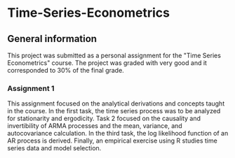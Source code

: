 # Time-Series-Econometrics

## General information

This project was submitted as a personal assignment for the "Time Series Econometrics" course. The project was graded with very good and it corresponded to 30% of the final grade.

### Assignment 1

This assignment focused on the analytical derivations and concepts taught in the course. In the first task, the time series process was to be analyzed for stationarity and ergodicity. Task 2 focused on the causality and invertibility of ARMA processes and the mean, variance, and autocovariance calculation. In the third task, the log likelihood function of an AR process is derived. Finally, an empirical exercise using R studies time series data and model selection.
